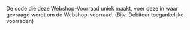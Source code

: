 De code die deze Webshop-Voorraad uniek maakt, voer deze in waar gevraagd wordt om de Webshop-voorraad. (Bijv. Debiteur toegankelijke voorraden)